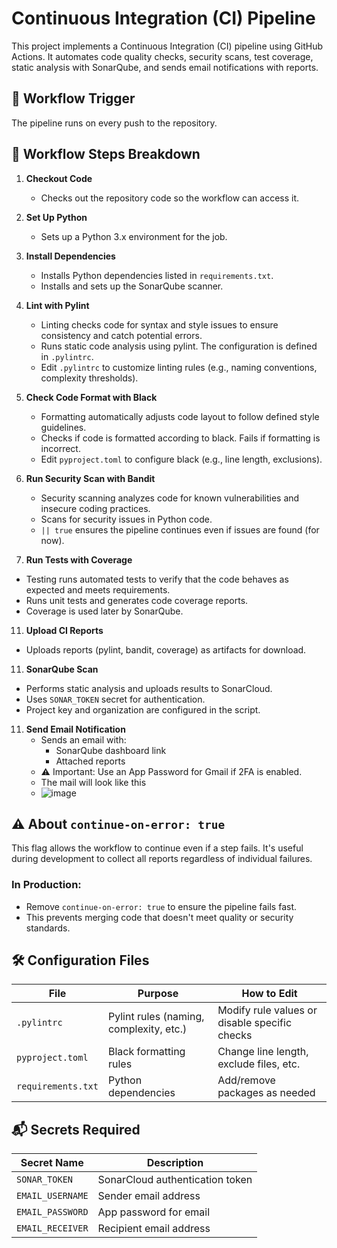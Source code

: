 # Continuous Integration (CI) Pipeline

This project implements a Continuous Integration (CI) pipeline using GitHub Actions. It automates code quality checks, security scans, test coverage, static analysis with SonarQube, and sends email notifications with reports.

## 🚀 Workflow Trigger

The pipeline runs on every push to the repository. 

## 🧱 Workflow Steps Breakdown

1. **Checkout Code**
   - Checks out the repository code so the workflow can access it.

2. **Set Up Python**
   - Sets up a Python 3.x environment for the job.

3. **Install Dependencies**
   - Installs Python dependencies listed in `requirements.txt`.
   - Installs and sets up the SonarQube scanner.

4. **Lint with Pylint**
   - Linting checks code for syntax and style issues to ensure consistency and catch potential errors.
   - Runs static code analysis using pylint. The configuration is defined in `.pylintrc`.
   - Edit `.pylintrc` to customize linting rules (e.g., naming conventions, complexity thresholds).

6. **Check Code Format with Black**
   - Formatting automatically adjusts code layout to follow defined style guidelines.
   - Checks if code is formatted according to black. Fails if formatting is incorrect.
   - Edit `pyproject.toml` to configure black (e.g., line length, exclusions).

8. **Run Security Scan with Bandit**
   - Security scanning analyzes code for known vulnerabilities and insecure coding practices.
   - Scans for security issues in Python code.
   - `|| true` ensures the pipeline continues even if issues are found (for now).

10. **Run Tests with Coverage**
   - Testing runs automated tests to verify that the code behaves as expected and meets requirements.
   - Runs unit tests and generates code coverage reports.
   - Coverage is used later by SonarQube.

11. **Upload CI Reports**
   - Uploads reports (pylint, bandit, coverage) as artifacts for download.

11. **SonarQube Scan**
   - Performs static analysis and uploads results to SonarCloud.
   - Uses `SONAR_TOKEN` secret for authentication.
   - Project key and organization are configured in the script.

11. **Send Email Notification**
    - Sends an email with:
      - SonarQube dashboard link
      - Attached reports
    - ⚠️ Important: Use an App Password for Gmail if 2FA is enabled.
    - The mail will look like this
    - ![image](https://github.com/user-attachments/assets/d2a7c9f9-34e7-4d84-be60-934a57ea4428)



## ⚠️ About `continue-on-error: true`

This flag allows the workflow to continue even if a step fails. It's useful during development to collect all reports regardless of individual failures.

### In Production:
- Remove `continue-on-error: true` to ensure the pipeline fails fast.
- This prevents merging code that doesn't meet quality or security standards.

## 🛠️ Configuration Files

| File             | Purpose                          | How to Edit                              |
|------------------|----------------------------------|------------------------------------------|
| `.pylintrc`      | Pylint rules (naming, complexity, etc.) | Modify rule values or disable specific checks |
| `pyproject.toml` | Black formatting rules           | Change line length, exclude files, etc.  |
| `requirements.txt` | Python dependencies              | Add/remove packages as needed            |

## 📬 Secrets Required

| Secret Name      | Description                      |
|------------------|----------------------------------|
| `SONAR_TOKEN`    | SonarCloud authentication token  |
| `EMAIL_USERNAME` | Sender email address             |
| `EMAIL_PASSWORD` | App password for email           |
| `EMAIL_RECEIVER` | Recipient email address          |

